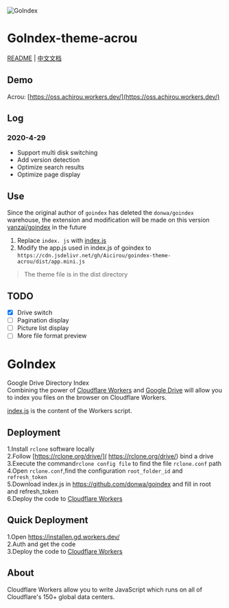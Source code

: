 ![GoIndex](https://raw.githubusercontent.com/donwa/goindex/master/themes/logo.png)  

# GoIndex-theme-acrou

[README](README.md) | [中文文档](README_zh.md)

## Demo  

Acrou: [https://oss.achirou.workers.dev/](https://oss.achirou.workers.dev/) 

## Log

### 2020-4-29

- Support multi disk switching
- Add version detection
- Optimize search results
- Optimize page display

## Use

Since the original author of `goindex` has deleted the `donwa/goindex` warehouse, the extension and modification will be made on this version [yanzai/goindex](https://github.com/yanzai/goindex) in the future

1. Replace `index. js` with [index.js](https://ossdev.achirou.workers.dev/0:/go2index/index.js?a=view)
2. Modify the app.js used in index.js of goindex to `https://cdn.jsdelivr.net/gh/Aicirou/goindex-theme-acrou/dist/app.mini.js`

> The theme file is in the dist directory

## TODO

- [x] Drive switch
- [ ] Pagination display
- [ ] Picture list display
- [ ] More file format preview

GoIndex  
====

Google Drive Directory Index  
Combining the power of [Cloudflare Workers](https://workers.cloudflare.com/) and [Google Drive](https://www.google.com/drive/) will allow you to index you files on the browser on Cloudflare Workers.    

[index.js](https://github.com/donwa/goindex/) is the content of the Workers script.  

## Deployment  
1.Install `rclone` software locally  
2.Follow [https://rclone.org/drive/]( https://rclone.org/drive/) bind a drive  
3.Execute the command`rclone config file` to find the file `rclone.conf` path  
4.Open `rclone.conf`,find the configuration `root_folder_id` and `refresh_token`  
5.Download index.js in https://github.com/donwa/goindex and fill in root and refresh_token  
6.Deploy the code to [Cloudflare Workers](https://www.cloudflare.com/)

## Quick Deployment  
1.Open https://installen.gd.workers.dev/  
2.Auth and get the code  
3.Deploy the code to [Cloudflare Workers](https://www.cloudflare.com/)  



## About  
Cloudflare Workers allow you to write JavaScript which runs on all of Cloudflare's 150+ global data centers.  
